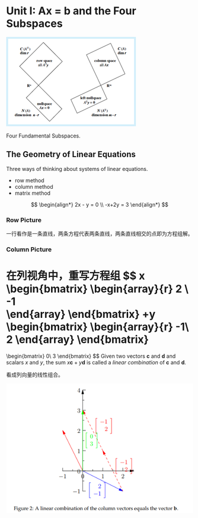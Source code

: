 # Unit I: Ax = b and the Four Subspaces



![img](./images/50ce4d8cddfa06b9c4d84f7e03a7e0e7_Unit_1_WIDE.jpg)

Four Fundamental Subspaces. 

## The Geometry of Linear Equations 

Three ways of thinking about systems of linear equations.

+ row method
+ column method
+ matrix method

$$
\begin{align*}
 2x - y = 0 \\
 -x+2y = 3
\end{align*}
$$

### Row Picture

一行看作是一条直线，两条方程代表两条直线，两条直线相交的点即为方程组解。

### Column Picture

在列视角中，重写方程组
$$
x
\begin{bmatrix}
	\begin{array}{r}
		2 \\
		-1  
	\end{array}
\end{bmatrix}
+y
\begin{bmatrix}
\begin{array}{r}
-1\\
2
\end{array}
\end{bmatrix}
=
\begin{bmatrix}
0\\
3
\end{bmatrix}
$$
Given two vectors $\mathbf{c}$ and $\mathbf{d}$ and scalars $x$ and $y$, the sum $x\mathbf{c} + y\mathbf{d}$ is called a *linear combination* of $\mathbf{c}$ and $\mathbf{d}$.  

看成列向量的线性组合。

<div style="text-align:center;">
    <img src="./images/image-20240623152755175.png" alt="Image Description">
</div>



